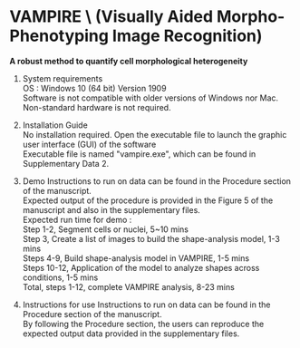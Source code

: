 # VAMPIRE \ (Visually Aided Morpho-Phenotyping Image Recognition)
**A robust method to quantify cell morphological heterogeneity**

1. System requirements\
    OS : Windows 10 (64 bit) Version 1909\
    Software is not compatible with older versions of Windows nor Mac.\
    Non-standard hardware is not required.
    
2. Installation Guide\
    No installation required. Open the executable file to launch the graphic user interface (GUI) of the software\
    Executable file is named "vampire.exe", which can be found in Supplementary Data 2.
    
3. Demo
    Instructions to run on data can be found in the Procedure section of the manuscript.\
    Expected output of the procedure is provided in the Figure 5 of the manuscript and also in the supplementary files.\
    Expected run time for demo :\
        Step 1-2, Segment cells or nuclei, 5~10 mins\
        Step 3, Create a list of images to build the shape-analysis model, 1-3 mins\
        Steps 4-9, Build shape-analysis model in VAMPIRE, 1-5 mins\
        Steps 10-12, Application of the model to analyze shapes across conditions, 1-5 mins\
        Total, steps 1-12, complete VAMPIRE analysis, 8-23 mins
        
4. Instructions for use
    Instructions to run on data can be found in the Procedure section of the manuscript.\
    By following the Procedure section, the users can reproduce the expected output data provided in the supplementary files.
